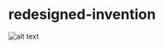 # redesigned-invention

![alt text](https://raw.githubusercontent.com/ChristinaJD/projectname/redesigned-invention/master/ContactUs.png)
